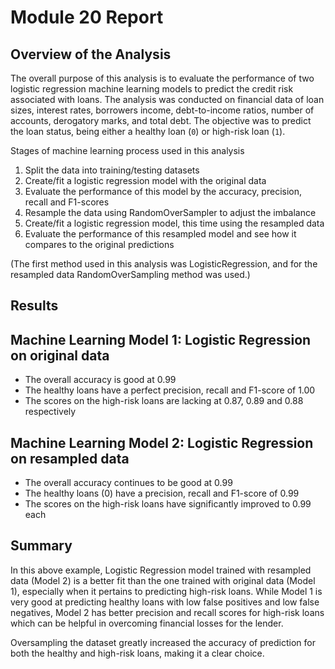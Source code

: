 # Module 20 Report

## Overview of the Analysis

The overall purpose of this analysis is to evaluate the performance of two logistic regression machine learning models to predict the credit risk associated with loans. The analysis was conducted on financial data of loan sizes, interest rates, borrowers income, debt-to-income ratios, number of accounts, derogatory marks, and total debt. The objective was to predict the loan status, being either a healthy loan (`0`) or high-risk loan (`1`).

Stages of machine learning process used in this analysis
1. Split the data into training/testing datasets
2. Create/fit a logistic regression model with the original data
3. Evaluate the performance of this model by the accuracy, precision, recall and F1-scores
4. Resample the data using RandomOverSampler to adjust the imbalance
5. Create/fit a logistic regression model, this time using the resampled data
6. Evaluate the performance of this resampled model and see how it compares to the original predictions

(The first method used in this analysis was LogisticRegression, and for the resampled data RandomOverSampling method was used.)

## Results

## Machine Learning Model 1: Logistic Regression on original data
- The overall accuracy is good at 0.99
- The healthy loans have a perfect precision, recall and F1-score of 1.00
- The scores on the high-risk loans are lacking at 0.87, 0.89 and 0.88 respectively

## Machine Learning Model 2: Logistic Regression on resampled data
- The overall accuracy continues to be good at 0.99
- The healthy loans (0) have a precision, recall and F1-score of 0.99
- The scores on the high-risk loans have significantly improved to 0.99 each


## Summary

In this above example, Logistic Regression model trained with resampled data (Model 2) is a better fit than the one trained with original data (Model 1), especially when it pertains to predicting high-risk loans. While Model 1 is very good at predicting healthy loans with low false positives and low false negatives, Model 2 has better precision and recall scores for high-risk loans which can be helpful in overcoming financial losses for the lender.

Oversampling the dataset greatly increased the accuracy of prediction for both the healthy and high-risk loans, making it a clear choice.

